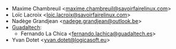 - Maxime Chambreuil \<<maxime.chambreuil@savoirfairelinux.com>\>
- Loïc Lacroix \<<loic.lacroix@savoirfairelinux.com>\>
- Nadège Grandjean \<<nadege.grandjean@outlook.be>\>
- [Guadaltech](https://www.guadaltech.es):
  - Fernando La Chica \<<fernando.lachica@guadaltech.es>\>
- Yvan Dotet \<<yvan.dotet@logicasoft.eu>\>
